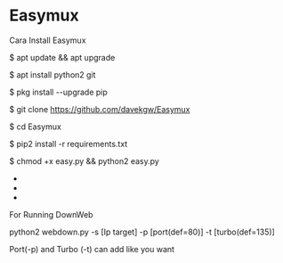 # Easymux
Cara Install Easymux

$ apt update && apt upgrade 

$ apt install python2 git 

$ pkg install --upgrade pip

$ git clone https://github.com/davekgw/Easymux

$ cd Easymux

$ pip2 install -r requirements.txt

$ chmod +x easy.py && python2 easy.py

-

-

-

For Running DownWeb

python2 webdown.py -s [Ip target] -p [port(def=80)] -t [turbo(def=135)]

Port(-p) and Turbo (-t) can add like you want

